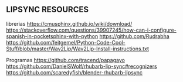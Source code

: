 ## LIPSYNC RESOURCES

librerias
https://cmusphinx.github.io/wiki/download/
https://stackoverflow.com/questions/39907245/how-can-i-configure-spanish-in-pocketsphinx-with-python
https://github.com/Rudrabha
https://github.com/feitgemel/Python-Code-Cool-Stuff/blob/master/Wav2Lip/Wav2Lip-Install-instructions.txt

Programas
https://github.com/tracend/papagayo
https://github.com/DanielSWolf/rhubarb-lip-sync#recognizers
https://github.com/scaredyfish/blender-rhubarb-lipsync
